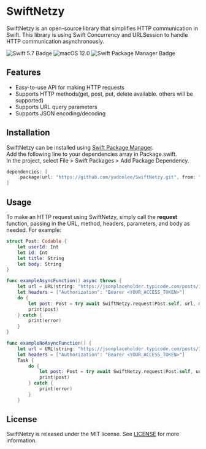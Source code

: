 # SwiftNetzy

SwiftNetzy is an open-source library that simplifies HTTP communication in Swift. 
This library is using Swift Concurrency and URLSession to handle HTTP communication asynchronously.     

![Swift 5.7 Badge](https://img.shields.io/badge/Swift-5.7-orange.svg?style=flat&logo=swift)
![macOS 12.0](https://img.shields.io/badge/macOS-12.0-blue.svg?style=flat&logo=apple)
![Swift Package Manager Badge](https://img.shields.io/badge/Swift%20Package%20Manager-compatible-brightgreen.svg?style=flat-square)



## Features

- Easy-to-use API for making HTTP requests
- Supports HTTP methods(get, post, put, delete available. others will be supported)
- Supports URL query parameters
- Supports JSON encoding/decoding


## Installation

SwiftNetzy can be installed using [Swift Package Manager](https://www.swift.org/package-manager/).    
Add the following line to your dependencies array in Package.swift.    
In the project, select File > Swift Packages > Add Package Dependency.

```swift
dependencies: [
    .package(url: "https://github.com/yudonlee/SwiftNetzy.git", from: "1.0.0")
]
```

## Usage
To make an HTTP request using SwiftNetzy, simply call the __request__ function, passing in the URL, method, headers, parameters, and body as needed. 
For example:
```swift
struct Post: Codable {
    let userId: Int
    let id: Int
    let title: String
    let body: String
}

func exampleAsyncFunction() async throws {
    let url = URL(string: "https://jsonplaceholder.typicode.com/posts/1")!
    let headers = ["Authorization": "Bearer <YOUR_ACCESS_TOKEN>"]
    do {
        let post: Post = try await SwiftNetzy.request(Post.self, url, method: .get, headers: headers)
        print(post)
    } catch {
        print(error)
    }
}

func exampleNoAsyncFunction() {
    let url = URL(string: "https://jsonplaceholder.typicode.com/posts/1")!
    let headers = ["Authorization": "Bearer <YOUR_ACCESS_TOKEN>"]
    Task {
        do {
            let post: Post = try await SwiftNetzy.request(Post.self, url, method: .get, headers: headers)
            print(post)
        } catch {
            print(error)
        }
    }

```

## License

SwiftNetzy is released under the MIT license. See [LICENSE](https://github.com/yudonlee/SwiftNetzy/blob/main/License) for more information.



